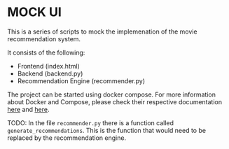 # MOCK UI

This is a series of scripts to mock the implemenation of the movie recommendation system.

It consists of the following:
- Frontend (index.html)
- Backend (backend.py) 
- Recommendation Engine (recommender.py)

The project can be started using docker compose. For more information about Docker and Compose, please check their respective documentation [here](https://docs.docker.com/engine/install/) and [here](https://docs.docker.com/compose/install/).

TODO:
In the file `recommender.py` there is a function called `generate_recommendations`. This is the function that would need to be replaced by the recommendation engine. 
